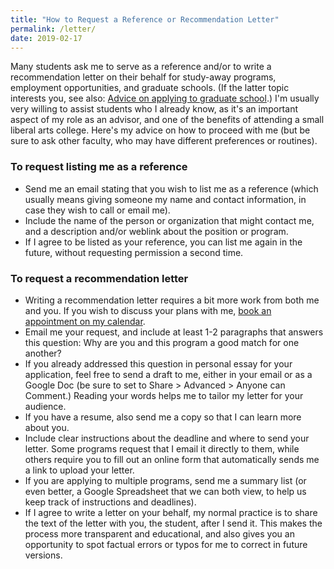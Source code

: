```yaml
---
title: "How to Request a Reference or Recommendation Letter"
permalink: /letter/
date: 2019-02-17
---
```

Many students ask me to serve as a reference and/or to write a recommendation letter on their behalf for study-away programs, employment opportunities, and graduate schools. (If the latter topic interests you, see also: [Advice on applying to graduate school](http://jackdougherty.org/grad-school).) I'm usually very willing to assist students who I already know, as it's an important aspect of my role as an advisor, and one of the benefits of attending a small liberal arts college. Here's my advice on how to proceed with me (but be sure to ask other faculty, who may have different preferences or routines).

### To request listing me as a reference
- Send me an email stating that you wish to list me as a reference (which usually means giving someone my name and contact information, in case they wish to call or email me).
- Include the name of the person or organization that might contact me, and a description and/or weblink about the position or program.
- If I agree to be listed as your reference, you can list me again in the future, without requesting permission a second time.

### To request a recommendation letter
- Writing a recommendation letter requires a bit more work from both me and you. If you wish to discuss your plans with me, [book an appointment on my calendar](http://jackdougherty.org/advising).
- Email me your request, and include at least 1-2 paragraphs that answers this question: Why are you and this program a good match for one another?
- If you already addressed this question in personal essay for your application, feel free to send a draft to me, either in your email or as a Google Doc (be sure to set to Share > Advanced > Anyone can Comment.) Reading your words helps me to tailor my letter for your audience.
- If you have a resume, also send me a copy so that I can learn more about you.
- Include clear instructions about the deadline and where to send your letter. Some programs request that I email it directly to them, while others require you to fill out an online form that automatically sends me a link to upload your letter.
- If you are applying to multiple programs, send me a summary list (or even better, a Google Spreadsheet that we can both view, to help us keep track of instructions and deadlines).
- If I agree to write a letter on your behalf, my normal practice is to share the text of the letter with you, the student, after I send it. This makes the process more transparent and educational, and also gives you an opportunity to spot factual errors or typos for me to correct in future versions.

